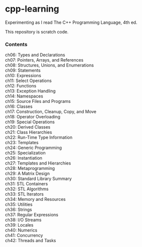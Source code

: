 # cpp-learning
Experimenting as I read The C++ Programming Language, 4th ed.

This repository is scratch code.

### Contents  
ch06: Types and Declarations  
ch07: Pointers, Arrays, and References  
ch08: Structures, Unions, and Enumerations  
ch09: Statements  
ch10: Expressions  
ch11: Select Operations  
ch12: Functions  
ch13: Exception Handling  
ch14: Namespaces  
ch15: Source Files and Programs  
ch16: Classes  
ch17: Construction, Cleanup, Copy, and Move  
ch18: Operator Overloading  
ch19: Special Operations  
ch20: Derived Classes  
ch21: Class Hierarchies  
ch22: Run-Time Type Information  
ch23: Templates  
ch24: Generic Programming  
ch25: Specialization  
ch26: Instantiation  
ch27: Templates and Hierarchies  
ch28: Metaprogramming  
ch29: A Matrix Design  
ch30: Standard Library Summary  
ch31: STL Containers  
ch32: STL Algorithms  
ch33: STL Iterators  
ch34: Memory and Resources  
ch35: Utilities  
ch36: Strings  
ch37: Regular Expressions  
ch38: I/O Streams  
ch39: Locales  
ch40: Numerics  
ch41: Concurrency  
ch42: Threads and Tasks
